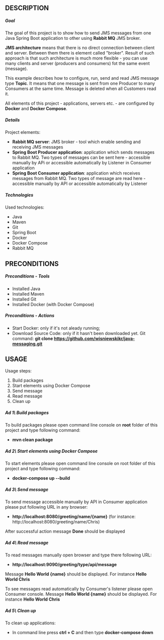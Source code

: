 DESCRIPTION
-----------

##### Goal
The goal of this project is to show how to send JMS messages from one Java Spring Boot application to other using **Rabbit MQ** JMS broker.

**JMS architecture** means that there is no direct connection between client and server. Between them there is element called "broker". Result of such approach is that such architecture is much more flexible - you can use many clients and server (producers and consumers) fot the same event (message).

This example describes how to configure, run, send and read JMS message type **Topic**. It means that one message is sent from one Producer to many Consumers at the same time. Message is deleted when all Customers read it.

All elements of this project - applications, servers etc. - are configured by **Docker** and **Docker Compose**.

##### Details
Project elements:
* **Rabbit MQ server**: JMS broker - tool which enable sending and receiving JMS messages
* **Spring Boot Producer application**: application which sends messages to Rabbit MQ. Two types of messages can be sent here - accessible manually by APi or accessible automatically by Listener in Consumer application
* **Spring Boot Consumer application**: application which receives messages from Rabbit MQ. Two types of message are read here - accessible manually by API or accessible automatically by Listener

##### Technologies
Used technologies:
* Java
* Maven
* Git
* Spring Boot
* Docker
* Docker Compose
* Rabbit MQ


PRECONDITIONS
-------------

##### Preconditions - Tools
* Installed Java
* Installed Maven
* Installed Git
* Installed Docker (with Docker Compose)

##### Preconditions - Actions
* Start Docker: only if it's not aleady running;
* Download Source Code: only if it hasn't been downloaded yet. Git command: **git clone https://github.com/wisniewskikr/java-messaging.git**


USAGE
-----

Usage steps:
1. Build packages
2. Start elements using Docker Compose
3. Send message
4. Read message
5. Clean up

##### Ad 1\ Build packages
To build packages please open command line console on **root** folder of this project and type following command:
- **mvn clean package**

##### Ad 2\ Start elements using Docker Compose

To start elements please open command line console on root folder of this project and type following command:
- **docker-compose up --build**

##### Ad 3\ Send message
To send message accessible manually by API in Consumer application please put following URL in any browser: 
* **http://localhost:8080/greeting/name/{name}** (for instance: http://localhost:8080/greeting/name/Chris)

After successful action message **Done** should be displayed

##### Ad 4\ Read message
To read messages manually open browser and type there following URL: 
* **http://localhost:9090/greeting/type/api/message**

Message **Hello World {name}** should be displayed. For instance **Hello World Chris**

To see messages read automatically by Consumer's listener please open Consumer console. Message **Hello World {name}** should be displayed. For instance **Hello World Chris**

##### Ad 5\ Clean up
To clean up applications:
- In command line press **ctrl + C** and then type **docker-compose down**
